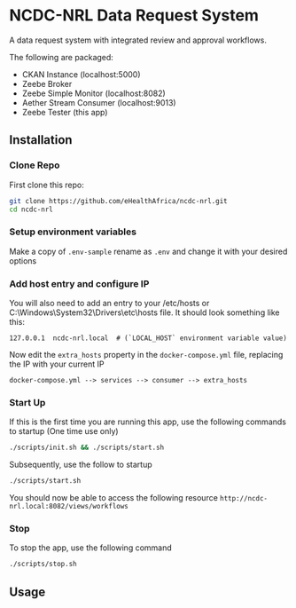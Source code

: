 # NCDC-NRL Data Request System
A data request system with integrated review and approval workflows.

The following are packaged:
 - CKAN Instance (localhost:5000)
 - Zeebe Broker
 - Zeebe Simple Monitor (localhost:8082)
 - Aether Stream Consumer (localhost:9013)
 - Zeebe Tester (this app)

## Installation

### Clone Repo
First clone this repo:

```bash
git clone https://github.com/eHealthAfrica/ncdc-nrl.git
cd ncdc-nrl
```

### Setup environment variables
Make a copy of `.env-sample` rename as `.env` and change it with your desired options

### Add host entry and configure IP
You will also need to add an entry to your /etc/hosts or C:\Windows\System32\Drivers\etc\hosts file. It should look something like this:
```
127.0.0.1  ncdc-nrl.local  # (`LOCAL_HOST` environment variable value)
```

Now edit the `extra_hosts` property in the `docker-compose.yml` file, replacing the IP with your current IP
```
docker-compose.yml --> services --> consumer --> extra_hosts
```

### Start Up
If this is the first time you are running this app, use the following commands to startup (One time use only)
```bash
./scripts/init.sh && ./scripts/start.sh
```

Subsequently, use the follow to startup
```bash
./scripts/start.sh
```

You should now be able to access the following resource
`http://ncdc-nrl.local:8082/views/workflows`

### Stop
To stop the app, use the following command
```bash
./scripts/stop.sh
```

## Usage



